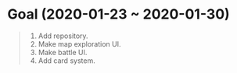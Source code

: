 # Goal (2020-01-23 ~ 2020-01-30)
> 1. Add repository.
> 2. Make map exploration UI.
> 3. Make battle UI.
> 4. Add card system.